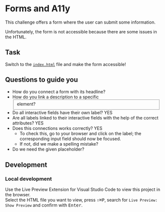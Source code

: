 # Forms and A11y

This challenge offers a form where the user can submit some information.

Unfortunately, the form is not accessible because there are some issues in the HTML.

## Task

Switch to the [`index.html`](./index.html) file and make the form accessible!

## Questions to guide you

- How do you connect a form with its headline?
- How do you link a description to a specific <fieldset> element?
- Do all interactive fields have their own label? YES
- Are all labels linked to their interactive fields with the help of the correct attributes? YES
- Does this connections works correctly? YES
  - To check this, go to your browser and click on the label; the corresponding input field should now be focused.
  - If not, did we make a spelling mistake?
- Do we need the given placeholder?

## Development

### Local development

Use the Live Preview Extension for Visual Studio Code to view this project in the browser.  
Select the HTML file you want to view, press <kbd>⇧</kbd><kbd>⌘</kbd><kbd>P</kbd>, search for `Live Preview: Show Preview` and confirm with <kbd>Enter</kbd>.
